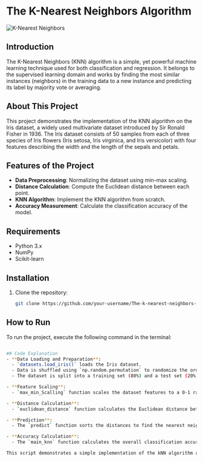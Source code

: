 # The K-Nearest Neighbors Algorithm

![K-Nearest Neighbors](https://miro.medium.com/v2/resize:fit:505/0*2_qzcm2gSe9l67aI.png)

## Introduction
The K-Nearest Neighbors (KNN) algorithm is a simple, yet powerful machine learning technique used for both classification and regression. It belongs to the supervised learning domain and works by finding the most similar instances (neighbors) in the training data to a new instance and predicting its label by majority vote or averaging.

## About This Project
This project demonstrates the implementation of the KNN algorithm on the Iris dataset, a widely used multivariate dataset introduced by Sir Ronald Fisher in 1936. The Iris dataset consists of 50 samples from each of three species of Iris flowers (Iris setosa, Iris virginica, and Iris versicolor) with four features describing the width and the length of the sepals and petals.

## Features of the Project
- **Data Preprocessing**: Normalizing the dataset using min-max scaling.
- **Distance Calculation**: Compute the Euclidean distance between each point.
- **KNN Algorithm**: Implement the KNN algorithm from scratch.
- **Accuracy Measurement**: Calculate the classification accuracy of the model.

## Requirements
- Python 3.x
- NumPy
- Scikit-learn

## Installation
1. Clone the repository:
   ```bash
   git clone https://github.com/your-username/The-k-nearest-neighbors-Algorithm.git

## How to Run
To run the project, execute the following command in the terminal:
```bash

## Code Explanation
- **Data Loading and Preparation**:
  - `datasets.load_iris()` loads the Iris dataset.
  - Data is shuffled using `np.random.permutation` to randomize the order of samples.
  - The dataset is split into a training set (80%) and a test set (20%).

- **Feature Scaling**:
  - `max_min_Scalling` function scales the dataset features to a 0-1 range using Min-Max scaling, which helps in improving the performance of the kNN algorithm.

- **Distance Calculation**:
  - `euclidean_distance` function calculates the Euclidean distance between each test sample and all training samples.

- **Prediction**:
  - The `predict` function sorts the distances to find the nearest neighbors (based on the value of `k`), determines the most common class among these neighbors, and returns the predicted class.

- **Accuracy Calculation**:
  - The `main_knn` function calculates the overall classification accuracy by comparing the predicted labels with the true labels of the test set.

This script demonstrates a simple implementation of the kNN algorithm and shows how to assess its accuracy with a specific value of `k`.
